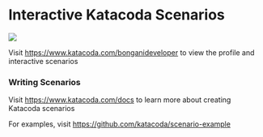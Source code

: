 # Interactive Katacoda Scenarios

[![](http://shields.katacoda.com/katacoda/bonganideveloper/count.svg)](https://www.katacoda.com/bonganideveloper "Get your profile on Katacoda.com")

Visit https://www.katacoda.com/bonganideveloper to view the profile and interactive scenarios

### Writing Scenarios
Visit https://www.katacoda.com/docs to learn more about creating Katacoda scenarios

For examples, visit https://github.com/katacoda/scenario-example
